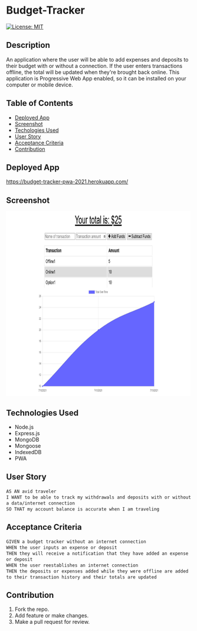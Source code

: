 # Budget-Tracker
[![License: MIT](https://img.shields.io/badge/License-MIT-yellow.svg)](https://opensource.org/licenses/MIT)

## Description
An application where the user will be able to add expenses and deposits to their budget with or without a connection. If the user enters transactions offline, the total will be updated when they're brought back online. This application is Progressive Web App enabled, so it can be installed on your computer or mobile device.

## Table of Contents
* [Deployed App](#deployedapp)
* [Screenshot](#screenshot)
* [Techologies Used](#technologiesused)
* [User Story](#userstory)
* [Acceptance Criteria](#acceptancecriteria)
* [Contribution](#contribution)

## Deployed App
https://budget-tracker-pwa-2021.herokuapp.com/

## Screenshot
<img src="public/images/Budget-Tracker.png" width=500 height = 500>

## Technologies Used
* Node.js
* Express.js
* MongoDB
* Mongoose
* IndexedDB
* PWA

## User Story
```
AS AN avid traveler
I WANT to be able to track my withdrawals and deposits with or without a data/internet connection
SO THAT my account balance is accurate when I am traveling 
```

## Acceptance Criteria
```
GIVEN a budget tracker without an internet connection
WHEN the user inputs an expense or deposit
THEN they will receive a notification that they have added an expense or deposit
WHEN the user reestablishes an internet connection
THEN the deposits or expenses added while they were offline are added to their transaction history and their totals are updated
```

## Contribution
1. Fork the repo.
2. Add feature or make changes.
3. Make a pull request for review.
